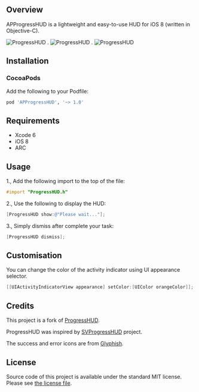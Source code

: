 ## Overview

APProgressHUD is a lightweight and easy-to-use HUD for iOS 8 (written in Objective-C).

![ProgressHUD](http://relatedcode.com/github/progresshud801.png)
.
![ProgressHUD](http://relatedcode.com/github/progresshud802.png)
.
![ProgressHUD](http://relatedcode.com/github/progresshud803.png)

## Installation

### CocoaPods

Add the following to your Podfile:

``` ruby
pod 'APProgressHUD', '~> 1.0'
```

## Requirements

- Xcode 6
- iOS 8
- ARC

## Usage

1., Add the following import to the top of the file:

```objective-c
#import "ProgressHUD.h"
```

2., Use the following to display the HUD:

```objective-c
[ProgressHUD show:@"Please wait..."];
```

3., Simply dismiss after complete your task:

```objective-c
[ProgressHUD dismiss];
```

## Customisation

You can change the color of the activity indicator using UI appearance selector.

```objective-c
[[UIActivityIndicatorView appearance] setColor:[UIColor orangeColor]];
```

## Credits

This project is a fork of [ProgressHUD](https://github.com/relatedcode/ProgressHUD).

ProgressHUD was inspired by [SVProgressHUD](https://github.com/samvermette/SVProgressHUD) project.

The success and error icons are from [Glyphish](http://glyphish.com).

## License

Source code of this project is available under the standard MIT license. Please see [the license file](LICENSE).
